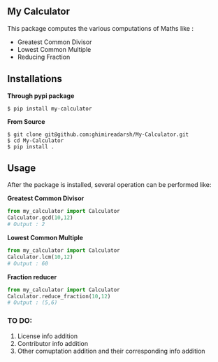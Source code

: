 ## My Calculator

This package computes the various computations of Maths like :
* Greatest Common Divisor
* Lowest Common Multiple
* Reducing Fraction

## Installations
__Through pypi package__
``` Shell
$ pip install my-calculator
```

__From Source__
``` Shell
$ git clone git@github.com:ghimireadarsh/My-Calculator.git
$ cd My-Calculator
$ pip install . 
```

## Usage
After the package is installed, several operation can be performed like:

__Greatest Common Divisor__
``` Python
from my_calculator import Calculator
Calculator.gcd(10,12)
# Output : 2
```

__Lowest Common Multiple__
``` Python
from my_calculator import Calculator
Calculator.lcm(10,12)
# Output : 60
```

__Fraction reducer__
``` Python
from my_calculator import Calculator
Calculator.reduce_fraction(10,12)
# Output : (5,6)
```
### TO DO:
1. License info addition
2. Contributor info addition
3. Other comuptation addition and their corresponding info addition